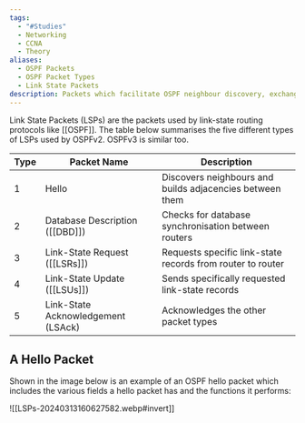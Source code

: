 ```yaml
---
tags:
  - "#Studies"
  - Networking
  - CCNA
  - Theory
aliases:
  - OSPF Packets
  - OSPF Packet Types
  - Link State Packets
description: Packets which facilitate OSPF neighbour discovery, exchange of topology information, and synchronisation of link-state databases.
---
```

Link State Packets (LSPs) are the packets used by link-state routing protocols like [[OSPF]]. The table below summarises the five different types of LSPs used by OSPFv2. OSPFv3 is similar too.

| Type | Packet Name                        | Description                                                |
| ---- | ---------------------------------- | ---------------------------------------------------------- |
| 1    | Hello                              | Discovers neighbours and builds adjacencies between them   |
| 2    | Database Description ([[DBD]])     | Checks for database synchronisation between routers        |
| 3    | Link-State Request ([[LSRs]])      | Requests specific link-state records from router to router |
| 4    | Link-State Update ([[LSUs]])       | Sends specifically requested link-state records            |
| 5    | Link-State Acknowledgement (LSAck) | Acknowledges the other packet types                        |
## A Hello Packet

Shown in the image below is an example of an OSPF hello packet which includes the various fields a hello packet has and the functions it performs:

![[LSPs-20240313160627582.webp#invert]]